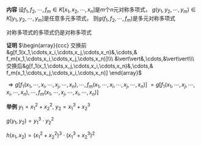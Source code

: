 **内容**
设$f_1,f_2,\cdots,f_m\in K[x_1,x_2,\cdots,x_n]$是$m$个$n$元对称多项式，
$g(y_1,y_2,\cdots,y_m)\in K[y_1,y_2,\cdots,y_m]$是任意多元多项式，
则$g(f_1,f_2,\cdots,f_m)$是多元对称多项式

对称多项式的多项式仍是对称多项式


**证明**
$\begin{array}{ccc}
交换前&g[f_1(x_1,\cdots,x_i,\cdots,x_j,\cdots,x_n)&,\cdots,& f_m(x_1,\cdots,x_i,\cdots,x_j,\cdots,x_n)]\\\
&\vert\vert&,\cdots,&\vert\vert\\\
交换后&g[f_1(x_1,\cdots,x_j,\cdots,x_i,\cdots,x_n)&,\cdots,& f_m(x_1,\cdots,x_j,\cdots,x_i,\cdots,x_n)]
\end{array}$

$\Rightarrow g[f_1(x_1,\cdots,x_i,\cdots,x_j,\cdots,x_n),\cdots,f_m(x_1,\cdots,x_i,\cdots,x_j,\cdots,x_n)]$
$=g[f_1(x_1,\cdots,x_j,\cdots,x_i,\cdots,x_n),\cdots,f_m(x_1,\cdots,x_j,\cdots,x_i,\cdots,x_n)]$

**举例**
$y_1=x_1^2+x_2^2,\ y_2=x_1^3+x_2^3$

$g(y_1,y_2)=y_1^3\cdot y_2^2$

$h(x_1,x_2)=(x_1^2+x_2^2)^3\cdot(x_1^3+x_2^3)^2$